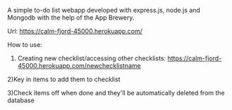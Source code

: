A simple to-do list webapp developed with express.js, node.js and Mongodb with the help
of the App Brewery.

Url: https://calm-fjord-45000.herokuapp.com/

How to use:
1) Creating new checklist/accessing other checklists:
https://calm-fjord-45000.herokuapp.com/newchecklistname

2)Key in items to add them to checklist

3)Check items off when done and they'll be automatically deleted from the database
